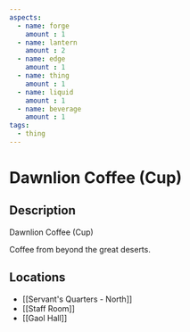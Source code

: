 ```yaml
---
aspects: 
  - name: forge
    amount : 1
  - name: lantern
    amount : 2
  - name: edge
    amount : 1
  - name: thing
    amount : 1
  - name: liquid
    amount : 1
  - name: beverage
    amount : 1
tags:
  - thing
---
```


# Dawnlion Coffee (Cup)

## Description
Dawnlion Coffee (Cup)

Coffee from beyond the great deserts.
## Locations
- [[Servant's Quarters - North]]
- [[Staff Room]]
- [[Gaol Hall]]